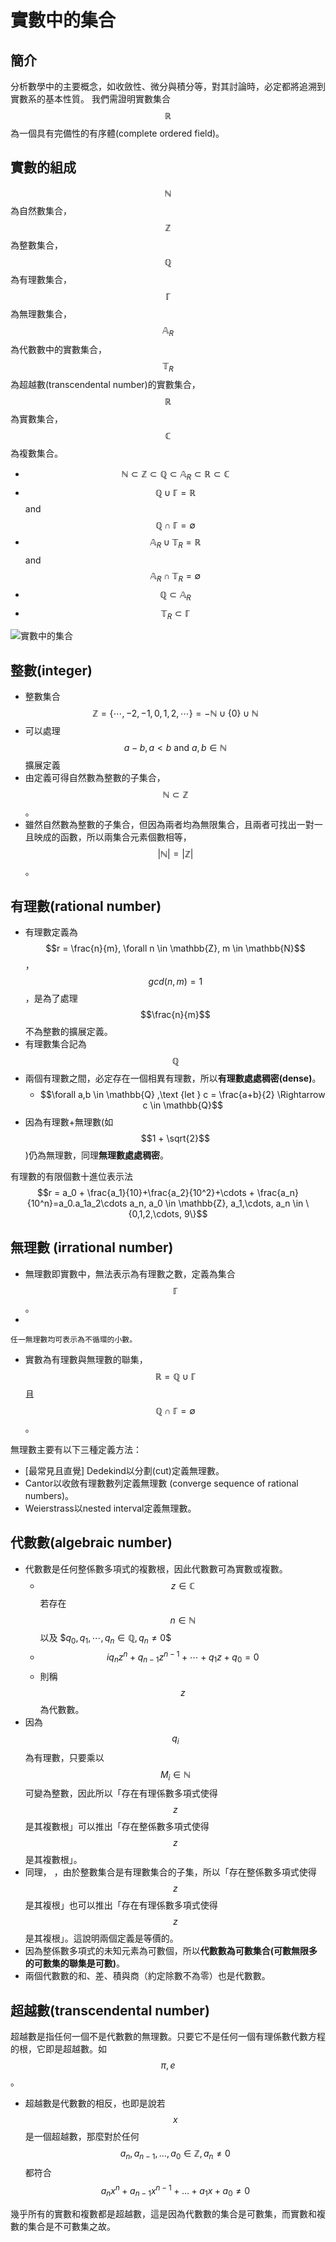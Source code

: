 # 實數中的集合

## 簡介

分析數學中的主要概念，如收斂性、微分與積分等，對其討論時，必定都將追溯到實數系的基本性質。 我們需證明實數集合$$\mathbb{R}$$ 為一個具有完備性的有序體(complete ordered field)。

## 實數的組成

$$\mathbb{N}$$為自然數集合，$$\mathbb{Z}$$為整數集合，$$\mathbb{Q}$$為有理數集合，$$\mathbb{\Gamma}$$為無理數集合，$$\mathbb{A}_R$$為代數數中的實數集合，$$\mathbb{T}_R$$為超越數(transcendental number)的實數集合，$$\mathbb{R}$$為實數集合，$$\mathbb{C}$$為複數集合。

* $$\mathbb{N} \subset \mathbb{Z} \subset \mathbb{Q} \subset \mathbb{A}_R \subset \mathbb{R} \subset \mathbb{C}$$
* $$\mathbb{Q} \cup \mathbb{\Gamma} = \mathbb{R}$$ and $$\mathbb{Q} \cap \mathbb{\Gamma} = \emptyset$$
* $$\mathbb{A}_R \cup \mathbb{T}_R = \mathbb{R}$$and $$\mathbb{A}_R \cap \mathbb{T}_R= \emptyset$$
* $$\mathbb{Q} \subset \mathbb{A}_R$$
* $$\mathbb{T}_R \subset \mathbb{\Gamma}$$

![實數中的集合](../../.gitbook/assets/real_number_sets-min.png)

## 整數(integer)

* 整數集合 $$\mathbb{Z} = \{ \cdots, -2, -1, 0, 1, 2, \cdots \} = - \mathbb{N} \cup \{0\} \cup \mathbb{N}$$
* 可以處理$$a−b, a<b \text{ and } a, b \in \mathbb{N}$$ 擴展定義
* 由定義可得自然數為整數的子集合，$$\mathbb{N} \subset \mathbb{Z}$$。
* 雖然自然數為整數的子集合，但因為兩者均為無限集合，且兩者可找出一對一且映成的函數，所以兩集合元素個數相等，$$| \mathbb{N} | = | \mathbb{Z} |$$。

## 有理數(rational number)

* 有理數定義為 $$r = \frac{n}{m}, \forall n \in \mathbb{Z}, m \in \mathbb{N}$$，$$gcd(n,m)=1$$，是為了處理$$\frac{n}{m}$$ 不為整數的擴展定義。
* 有理數集合記為$$\mathbb{Q}$$
* 兩個有理數之間，必定存在一個相異有理數，所以**有理數處處稠密(dense)**。
  * $$\forall a,b \in \mathbb{Q} ,\text {let } c = \frac{a+b}{2} \Rightarrow c \in \mathbb{Q}$$
* 因為有理數+無理數(如$$1 + \sqrt{2}$$)仍為無理數，同理**無理數處處稠密**。

有理數的有限個數十進位表示法$$r = a_0 + \frac{a_1}{10}+\frac{a_2}{10^2}+\cdots + \frac{a_n}{10^n}=a_0.a_1a_2\cdots a_n, a_0 \in \mathbb{Z}, a_1,\cdots, a_n \in \{0,1,2,\cdots, 9\}$$

## 無理數 (irrational number)

* 無理數即實數中，無法表示為有理數之數，定義為集合$$\mathbb{\Gamma}$$。
*

```
任一無理數均可表示為不循環的小數。
```

* 實數為有理數與無理數的聯集，$$\mathbb{R} = \mathbb{Q} \cup \mathbb{\Gamma}$$ 且$$\mathbb{Q} \cap \mathbb{\Gamma} = \emptyset$$。

無理數主要有以下三種定義方法：

* \[最常見且直覺] Dedekind以分劃(cut)定義無理數。
* Cantor以收斂有理數數列定義無理數 (converge sequence of rational numbers)。
* Weierstrass以nested interval定義無理數。

## 代數數(algebraic number)

* 代數數是任何整係數多項式的複數根，因此代數數可為實數或複數。
  * $$z \in \mathbb{C}$$若存在$$n \in \mathbb{N}$$以及 $$q_0, q_1, \cdots, q_n \in \mathbb{Q}, q_n \neq 0 \$$
  * $$i q_n z^n + q_{n-1} z^{n-1} + \cdots + q_1z + q_0 = 0$$
  * 則稱$$z$$為代數數。
* 因為$$q_i$$為有理數，只要乘以$$M_i \in \mathbb{N}$$可變為整數，因此所以「存在有理係數多項式使得$$z$$是其複數根」可以推出「存在整係數多項式使得$$z$$是其複數根」。
* 同理， ，由於整數集合是有理數集合的子集，所以「存在整係數多項式使得$$z$$是其複根」也可以推出「存在有理係數多項式使得$$z$$是其複根」。這說明兩個定義是等價的。
* 因為整係數多項式的未知元素為可數個，所以**代數數為可數集合(可數無限多的可數集的聯集是可數)**。
* 兩個代數數的和、差、積與商（約定除數不為零）也是代數數。

## 超越數(transcendental number)

超越數是指任何一個不是代數數的無理數。只要它不是任何一個有理係數代數方程的根，它即是超越數。如$$\pi, e$$。

* 超越數是代數數的相反，也即是說若$$x$$是一個超越數，那麼對於任何$$a_{n}, a_{n-1},\ldots ,a_{0}\in \mathbb{Z}, a_n \neq 0$$都符合 $$a_n x^n + a_{n-1} x^{n-1} + \ldots + a_1 x + a_0 \neq 0$$

幾乎所有的實數和複數都是超越數，這是因為代數數的集合是可數集，而實數和複數的集合是不可數集之故。
